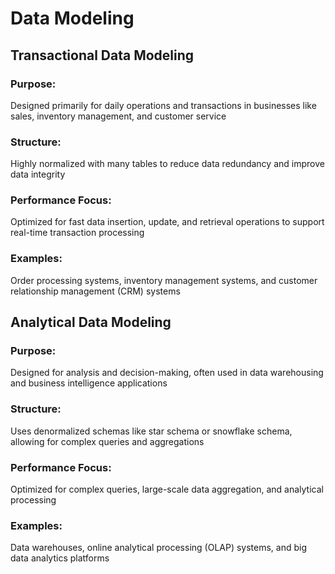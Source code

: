 # Data Modeling

## Transactional Data Modeling

### Purpose: 
Designed primarily for daily operations and transactions in businesses like sales, inventory management, and customer service

### Structure: 
Highly normalized with many tables to reduce data redundancy and improve data integrity

### Performance Focus: 
Optimized for fast data insertion, update, and retrieval operations to support real-time transaction processing

### Examples:
Order processing systems, inventory management systems, and customer relationship management (CRM) systems


## Analytical Data Modeling

### Purpose: 
Designed for analysis and decision-making, often used in data warehousing and business intelligence applications

### Structure:
Uses denormalized schemas like star schema or snowflake schema, allowing for complex queries and aggregations

### Performance Focus:
Optimized for complex queries, large-scale data aggregation, and analytical processing

### Examples:
Data warehouses, online analytical processing (OLAP) systems, and big data analytics platforms
